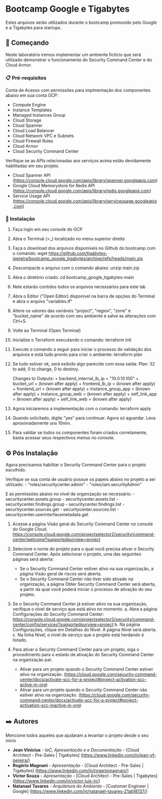 # Bootcamp Google e Tigabytes

Estes arquivos serão utilizados durante o bootcamp promovido pelo Google e a Tigabytes para startups.

## 🚀 Começando

Neste laboratório iremos implementar um ambiente ficticio que será utilizado demonstrar o funcionamento do Security Command Center e do Cloud Armor.

### 📋 Pré-requisitos

Conta de Acesso com permissões para implmentação dos componentes abaixo em sua conta GCP:
- Compute Engine
- Instance Templates
- Managed Instances Group
- Cloud Storage
- Cloud Spanner
- Cloud Load Balancer
- Cloud Network VPC e Subnets
- Cloud Firewall Rules
- Cloud Armor
- Cloud Security Command Center

Verifique se as APIs relacionadas aos serviços acima estão devidamente habilitadas em seu projeto.
- Cloud Spanner API (https://console.cloud.google.com/apis/library/spanner.googleapis.com)
- Google Cloud Memorystore for Redis API (https://console.cloud.google.com/apis/library/redis.googleapis.com)
- Service Usage API (https://console.cloud.google.com/apis/library/serviceusage.googleapis.com)

### 🔧 Instalação

1. Faça login em seu console do GCP
2. Abra o Terminal (>_) localizado no menu superior direito
3. Faça o download dos arquivos disponíveis no Github do bootcamp com o comando: wget https://github.com/tigabytes-jpereira/bootcamp_google_tigabytes/archive/refs/heads/main.zip
4. Descompacte o arquivo com o comando abaixo: unzip main.zip
5. Abra o diretório criado: cd bootcamp_google_tigabytes-main
6. Nele estarão contidos todos os arquivos necessários para este lab
7. Abra o Editor ("Open Editor) disponivel na barra de opções do Terminal e abra o arquivo "variables.tf"
8. Altere os valores das variáveis "project", "region", "zone" e "bucket_name" de acordo com seu ambiente e salve as alterações com Ctrl+S.
9. Volte ao Terminal (Open Terminal)
10. Inicialize o Terraform executando o comando: terraform init
11. Execute o comando a seguir para iniciar o processo de validação dos arquivos e está tudo pronto para criar o ambiente: terraform plan
12. Se tudo estiver ok, será exibido algo parecido com essa saída:
    Plan: 32 to add, 0 to change, 0 to destroy.

    Changes to Outputs:
        + backend_internal_lb_ip = "10.0.10.100"
        + bucket_url             = (known after apply)
        + frontend_lb_ip         = (known after apply)
        + frontend_url           = (known after apply)
        + instance_group_app     = (known after apply)
        + instance_group_web     = (known after apply)
        + self_link_app          = (known after apply)
        + self_link_web          = (known after apply)

13. Agora iniciaremos a implementação com o comando: terraform apply
14. Quando solicitado, digite "yes" para continuar. Agora só aguardar. Leva aproximadamente uns 10min.
15. Para validar se todos os componentes foram criados corretamente, basta acessar seus respectivos menus no console.

## ⚙️ Pós Instalação

Agora precisamos habilitar o Security Command Center para o projeto escolhido.

Verifique se sua conta de usuário possue os papeis abaixo no projeto a ser utilizado:
    - "roles/securitycenter.admin"
    - "roles/iam.securityAdmin"

E as permissões abaixo no nível de organização se necessário:
    - securitycenter.assets.group
    - securitycenter.assets.list
    - securitycenter.findings.group
    - securitycenter.findings.list
    - securitycenter.sources.get
    - securitycenter.sources.list
    - securitycenter.userinterfacemetadata.get

1. Acesse a página Visão geral do Security Command Center no console do Google Cloud.
    https://console.cloud.google.com/projectselector2/security/command-center/welcome?supportedpurview=project

2. Selecione o nome do projeto para o qual você precisa ativar o Security Command Center.
    Após selecionar o projeto, uma das seguintes páginas será aberta:
    - Se o Security Command Center estiver ativo na sua organização, a página Visão geral de riscos será aberta.
    - Se o Security Command Center não tiver sido ativado na organização, a página Obter Security Command Center será aberta, a partir da qual você poderá iniciar o processo de ativação do seu projeto.
3. Se o Security Command Center já estiver ativo na sua organização, verifique o nível de serviço que está ativo no momento.
    a. Abra a página Configurações do Security Command Center: https://console.cloud.google.com/projectselector2/security/command-center/config/services?supportedpurview=project
    b. Na página Configurações, clique em Detalhes do Nível. A página Nível será aberta.
    c. Na linha Nível, o nível de serviço que o projeto está herdando é listado.
4. Para ativar o Security Command Center para um projeto, siga o procedimento para o estado de ativação do Security Command Center na organização pai:
    - Ativar para um projeto quando o Security Command Center estiver ativo na organização. (https://cloud.google.com/security-command-center/docs/activate-scc-for-a-project#project-activation-scc-active-in-org)
    - Ativar para um projeto quando o Security Command Center não estiver ativo na organização.  (https://cloud.google.com/security-command-center/docs/activate-scc-for-a-project#project-activation-scc-inactive-in-org)
    

## ✒️ Autores

Mencione todos aqueles que ajudaram a levantar o projeto desde o seu início

* **Jean Vinicius** - *IaC, Apresentação e  e Documentação* - [Cloud Architect - Pre-Sales | Tigabytes] (https://www.linkedin.com/in/jean-vf-pereira/)
* **Rogério Magnani** - *Apresentação* - [Cloud Architect - Pre-Sales | Tigabytes] (https://www.linkedin.com/in/rogeriomagnani/)
* **Victor Souza** - *Apresentação* - [Cloud Architect - Pre-Sales | Tigabytes] (https://www.linkedin.com/in/victor-luis-in/)
* **Natanael Tavares** - *Arquitetura do Ambiente* - [Customer Engineer | Google] (https://www.linkedin.com/in/natanael-tavares-21ab18137/)
